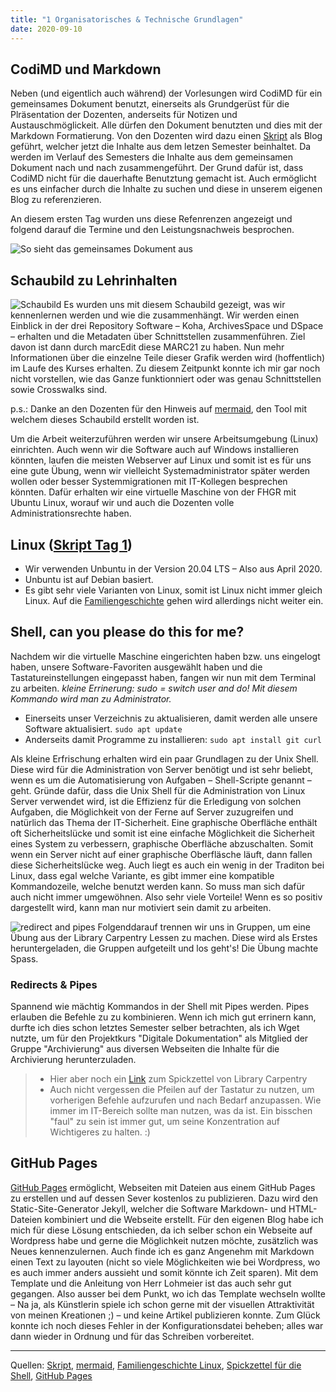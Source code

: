 ```yaml
---
title: "1 Organisatorisches & Technische Grundlagen"
date: 2020-09-10
---
```



## CodiMD und Markdown
Neben (und eigentlich auch während) der Vorlesungen wird CodiMD für ein gemeinsames Dokument benutzt, einerseits als Grundgerüst für die Plräsentation der Dozenten, anderseits für Notizen und Austauschmöglickeit. Alle dürfen den Dokument benutzten und dies mit der Markdown Formatierung. Von den Dozenten wird dazu einen [Skript](https://bain.felixlohmeier.de) als Blog geführt, welcher jetzt die Inhalte aus dem letzen Semester beinhaltet. Da werden im Verlauf des Semesters die Inhalte aus dem gemeinsamen Dokument nach und nach zusammengeführt. Der Grund dafür ist, dass CodiMD nicht für die dauerhafte Benutztung gemacht ist. Auch ermöglicht es uns einfacher durch die Inhalte zu suchen und diese in unserem eigenen Blog zu referenzieren.

An diesem ersten Tag wurden uns diese Refenrenzen angezeigt und folgend darauf die Termine und den Leistungsnachweis besprochen.

![So sieht das gemeinsames Dokument aus](https://sakura-72.github.io/my-bain-blog/images/codimd.png)

## Schaubild zu Lehrinhalten

![Schaubild](https://sakura-72.github.io/my-bain-blog/images/schaubild.png)
Es wurden uns mit diesem Schaubild gezeigt, was wir kennenlernen werden und wie die zusammenhängt. Wir werden einen Einblick in der drei Repository Software – Koha, ArchivesSpace und DSpace – erhalten und die Metadaten über Schnittstellen zusammenführen. Ziel davon ist dann durch marcEdit diese MARC21 zu haben. Nun mehr Informationen über die einzelne Teile dieser Grafik werden wird (hoffentlich) im Laufe des Kurses erhalten. Zu diesem Zeitpunkt konnte ich mir gar noch nicht vorstellen, wie das Ganze funktionniert oder was genau Schnittstellen sowie Crosswalks sind.

p.s.: Danke an den Dozenten für den Hinweis auf [mermaid](https://mermaidjs.github.io/mermaid-live-editor/), den Tool mit welchem dieses Schaubild erstellt worden ist.

Um die Arbeit weiterzuführen werden wir unsere Arbeitsumgebung (Linux) einrichten. Auch wenn wir die Software auch auf Windows installieren könnten, laufen die meisten Webserver auf Linux und somit ist es für uns eine gute Übung, wenn wir vielleicht Systemadministrator später werden wollen oder besser Systemmigrationen mit IT-Kollegen besprechen könnten. Dafür erhalten wir eine virtuelle Maschine von der FHGR mit Ubuntu Linux, worauf wir und auch die Dozenten volle Administrationsrechte haben.

## Linux ([Skript Tag 1](https://bain.felixlohmeier.de/#/01_technische-grundlagen))
* Wir verwenden Unbuntu in der Version 20.04 LTS – Also aus April 2020.
* Unbuntu ist auf Debian basiert.
* Es gibt sehr viele Varianten von Linux, somit ist Linux nicht immer gleich Linux. Auf die [Familiengeschichte](https://upload.wikimedia.org/wikipedia/commons/1/1b/Linux_Distribution_Timeline.svg) gehen wird allerdings nicht weiter ein.

## Shell, can you please do this for me?
Nachdem wir die virtuelle Maschine eingerichten haben bzw. uns eingelogt haben, unsere Software-Favoriten ausgewählt haben und die Tastatureinstellungen eingepasst haben, fangen wir nun mit dem Terminal zu arbeiten. *kleine Errinerung: sudo = switch user and do! Mit diesem Kommando wird man zu Administrator.*
* Einerseits unser Verzeichnis zu aktualisieren, damit werden alle unsere Software aktualisiert.
``` sudo apt update ```
* Anderseits damit Programme zu installieren:
```sudo apt install git curl ```

Als kleine Erfrischung erhalten wird ein paar Grundlagen zu der Unix Shell. Diese wird für die Administration von Server benötigt und ist sehr beliebt, wenn es um die Automatisierung von Aufgaben – Shell-Scripte genannt – geht. Gründe dafür, dass die Unix Shell für die Administration von Linux Server verwendet wird, ist die Effizienz für die Erledigung von solchen Aufgaben, die Möglichkeit von der Ferne auf Server zuzugreifen und natürlich das Thema der IT-Sicherheit. Eine graphische Oberfläche enthält oft Sicherheitslücke und somit ist eine einfache Möglichkeit die Sicherheit eines System zu verbessern, graphische Oberfläche abzuschalten. Somit wenn ein Server nicht auf einer graphische Oberfläsche läuft, dann fallen diese Sicherheitslücke weg. Auch liegt es auch ein wenig in der Traditon bei Linux, dass egal welche Variante, es gibt immer eine kompatible Kommandozeile, welche benutzt werden kann. So muss man sich dafür auch nicht immer umgewöhnen. Also sehr viele Vorteile! Wenn es so positiv dargestellt wird, kann man nur motiviert sein damit zu arbeiten.

![redirect and pipes](https://sakura-72.github.io/my-bain-blog/images/screenshot_shell.png)
Folgenddarauf trennen wir uns in Gruppen, um eine Übung aus der Library Carpentry Lessen zu machen. Diese wird als Erstes heruntergeladen, die Gruppen aufgeteilt und los geht's! Die Übung machte Spass.


### Redirects & Pipes

Spannend wie mächtig Kommandos in der Shell mit Pipes werden. Pipes erlauben die Befehle zu zu kombinieren. Wenn ich mich gut errinern kann, durfte ich dies schon letztes Semester selber betrachten, als ich Wget nutzte, um für den Projektkurs "Digitale Dokumentation" als Mitglied der Gruppe "Archivierung" aus diversen Webseiten die Inhalte für die Archivierung herunterzuladen.

>* Hier aber noch ein [Link](https://librarycarpentry.org/lc-shell/reference.html) zum Spickzettel von Library Carpentry
>* Auch nicht vergessen die Pfeilen auf der Tastatur zu nutzen, um vorherigen Befehle aufzurufen und nach Bedarf anzupassen. Wie immer im IT-Bereich sollte man nutzen, was da ist. Ein bisschen "faul" zu sein ist immer gut, um seine Konzentration auf Wichtigeres zu halten. :)

## GitHub Pages
[GitHub Pages](https://pages.github.com) ermöglicht, Webseiten mit Dateien aus einem GitHub Pages zu erstellen und auf dessen Sever kostenlos zu publizieren. Dazu wird den Static-Site-Generator Jekyll, welcher die Software Markdown- und HTML-Dateien kombiniert und die Webseite erstellt.
Für den eigenen Blog habe ich mich für diese Lösung entschieden, da ich selber schon ein Webseite auf Wordpress habe und gerne die Möglichkeit nutzen möchte, zusätzlich was Neues kennenzulernen. Auch finde ich es ganz Angenehm mit Markdown einen Text zu layouten (nicht so viele Möglichkeiten wie bei Wordpress, wo es auch immer anders aussieht und somit könnte ich Zeit sparen). Mit dem Template und die Anleitung von Herr Lohmeier ist das auch sehr gut gegangen. Also ausser bei dem Punkt, wo ich das Template wechseln wollte – Na ja, als Künstlerin spiele ich schon gerne mit der visuellen Attraktivität von meinen Kreationen ;) – und keine Artikel publizieren konnte. Zum Glück konnte ich noch dieses Fehler in der Konfigurationsdatei beheben; alles war dann wieder in Ordnung und für das Schreiben vorbereitet.


***
Quellen: [Skript](https://bain.felixlohmeier.de), [mermaid](https://mermaidjs.github.io/mermaid-live-editor/), [Familiengeschichte Linux](https://upload.wikimedia.org/wikipedia/commons/1/1b/Linux_Distribution_Timeline.svg), [Spickzettel für die Shell](https://librarycarpentry.org/lc-shell/reference.html), [GitHub Pages](https://pages.github.com)

